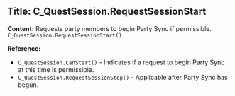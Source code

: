 ## Title: C_QuestSession.RequestSessionStart

**Content:**
Requests party members to begin Party Sync if permissible.
`C_QuestSession.RequestSessionStart()`

**Reference:**
- `C_QuestSession.CanStart()` - Indicates if a request to begin Party Sync at this time is permissible.
- `C_QuestSession.RequestSessionStop()` - Applicable after Party Sync has begun.